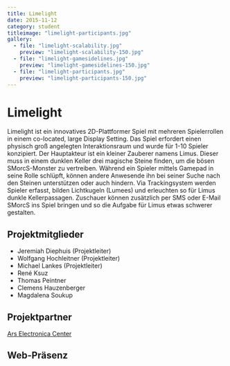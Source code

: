 ```yaml
---
title: Limelight
date: 2015-11-12
category: student
titleimage: "limelight-participants.jpg"
gallery:
  - file: "limelight-scalability.jpg"
    preview: "limelight-scalability-150.jpg"
  - file: "limelight-gamesidelines.jpg"
    preview: "limelight-gamesidelines-150.jpg"
  - file: "limelight-participants.jpg"
    preview: "limelight-participants-150.jpg"
---
```


# Limelight

Limelight ist ein innovatives 2D-Plattformer Spiel mit mehreren Spielerrollen in einem co-located, large Display Setting. Das Spiel erfordert einen physisch groß angelegten Interaktionsraum und wurde für 1-10 Spieler konzipiert.
Der Hauptakteur ist ein kleiner Zauberer namens Limus. Dieser muss in einem dunklen Keller drei magische Steine finden, um die bösen SMorcS-Monster zu vertreiben. Während ein Spieler mittels Gamepad in seine Rolle schlüpft, können andere Anwesende ihn bei seiner Suche nach den Steinen unterstützen oder auch hindern. Via Trackingsystem werden Spieler erfasst, bilden Lichtkugeln (Lumees) und erleuchten so für Limus dunkle Kellerpassagen. Zuschauer können zusätzlich per SMS oder E-Mail SMorcS ins Spiel bringen und so die Aufgabe für Limus etwas schwerer gestalten.


## Projektmitglieder

* Jeremiah Diephuis (Projektleiter)
* Wolfgang Hochleitner (Projektleiter)
* Michael Lankes (Projektleiter)
* René Ksuz
* Thomas Peintner
* Clemens Hauzenberger
* Magdalena Soukup


## Projektpartner

[Ars Electronica Center](http://pie.fh-hagenberg.at/projekte/student-projects/limelight/www.aec.at)

## Web-Präsenz
